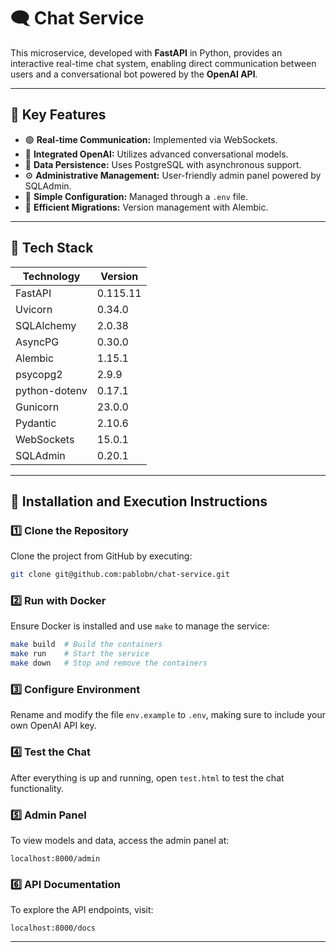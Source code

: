 # 🗨️ Chat Service

This microservice, developed with **FastAPI** in Python, provides an interactive real-time chat system, enabling direct communication between users and a conversational bot powered by the **OpenAI API**.

---

## 🚀 Key Features

* 🟢 **Real-time Communication:** Implemented via WebSockets.
* 🤖 **Integrated OpenAI:** Utilizes advanced conversational models.
* 📂 **Data Persistence:** Uses PostgreSQL with asynchronous support.
* ⚙️ **Administrative Management:** User-friendly admin panel powered by SQLAdmin.
* 🔧 **Simple Configuration:** Managed through a `.env` file.
* 📐 **Efficient Migrations:** Version management with Alembic.

---

## 🧰 Tech Stack

| Technology    | Version  |
| ------------- | -------- |
| FastAPI       | 0.115.11 |
| Uvicorn       | 0.34.0   |
| SQLAlchemy    | 2.0.38   |
| AsyncPG       | 0.30.0   |
| Alembic       | 1.15.1   |
| psycopg2      | 2.9.9    |
| python-dotenv | 0.17.1   |
| Gunicorn      | 23.0.0   |
| Pydantic      | 2.10.6   |
| WebSockets    | 15.0.1   |
| SQLAdmin      | 0.20.1   |

---

## 📌 Installation and Execution Instructions

### 1️⃣ Clone the Repository

Clone the project from GitHub by executing:

```bash
git clone git@github.com:pablobn/chat-service.git
```

### 2️⃣ Run with Docker

Ensure Docker is installed and use `make` to manage the service:

```bash
make build  # Build the containers
make run    # Start the service
make down   # Stop and remove the containers
```

### 3️⃣ Configure Environment

Rename and modify the file `env.example` to `.env`, making sure to include your own OpenAI API key.

### 4️⃣ Test the Chat

After everything is up and running, open `test.html` to test the chat functionality.

### 5️⃣ Admin Panel

To view models and data, access the admin panel at:

```
localhost:8000/admin
```

### 6️⃣ API Documentation

To explore the API endpoints, visit:

```
localhost:8000/docs
```

---
